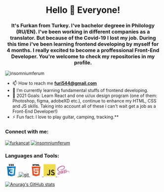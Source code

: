 <h1 align="center">Hello 👋 Everyone!</h1>
<h3 align="center">It's Furkan from Turkey. I've bachelor degreee in Philology (RU/EN). I've been working in different companies as a translator. But because of the Covid-19 I lost my job. During this time i've been learning frontend developing by myself for 4 months. I really excited to become a proffessional Front-End Developer. You're welcome to check my repositories in my profile.</h3>

<p align="left"> <img src="https://komarev.com/ghpvc/?username=insomniumferum&label=Profile%20views&color=0e75b6&style=flat" alt="insomniumferum" /> </p>

- 📫 How to reach me **furi544@gmail.com**
- 🌱 I’m currently learning fundamental stuffs of frontend developing.
- 🥅 2021 Goals: Learn React and one ui/ux design program (one of them: Photoshop, figma, adobeXD etc.), continue to enhance my HTML, CSS and JS skills. Taking into account all of these i can't wait get a job as a Front-End Developer!) 
- ⚡ Fun fact: I love to play guitar, camping, tracking.**

<h3 align="left">Connect with me:</h3>
<p align="left">
<a href="https://twitter.com/furkancat" target="blank"><img align="center" src="https://cdn.jsdelivr.net/npm/simple-icons@3.0.1/icons/twitter.svg" alt="furkancat" height="30" width="40" /></a>
<a href="https://instagram.com/insomniumferum" target="blank"><img align="center" src="https://cdn.jsdelivr.net/npm/simple-icons@3.0.1/icons/instagram.svg" alt="insomniumferum" height="30" width="40" /></a>
</p>

<h3 align="left">Languages and Tools:</h3>
<p align="left"> <a href="https://www.w3schools.com/css/" target="_blank"> <img src="https://raw.githubusercontent.com/devicons/devicon/master/icons/css3/css3-original-wordmark.svg" alt="css3" width="40" height="40"/> </a> <a href="https://git-scm.com/" target="_blank"> <img src="https://www.vectorlogo.zone/logos/git-scm/git-scm-icon.svg" alt="git" width="40" height="40"/> </a> <a href="https://www.w3.org/html/" target="_blank"> <img src="https://raw.githubusercontent.com/devicons/devicon/master/icons/html5/html5-original-wordmark.svg" alt="html5" width="40" height="40"/> </a> <a href="https://developer.mozilla.org/en-US/docs/Web/JavaScript" target="_blank"> <img src="https://raw.githubusercontent.com/devicons/devicon/master/icons/javascript/javascript-original.svg" alt="javascript" width="40" height="40"/> </a> <a href="https://sass-lang.com" target="_blank"> <img src="https://raw.githubusercontent.com/devicons/devicon/master/icons/sass/sass-original.svg" alt="sass" width="40" height="40"/> </a> </p>


[![Anurag's GitHub stats](https://github-readme-stats.vercel.app/api?username=InsomniumFerum&theme=onedark)](https://github.com/anuraghazra/github-readme-stats)


